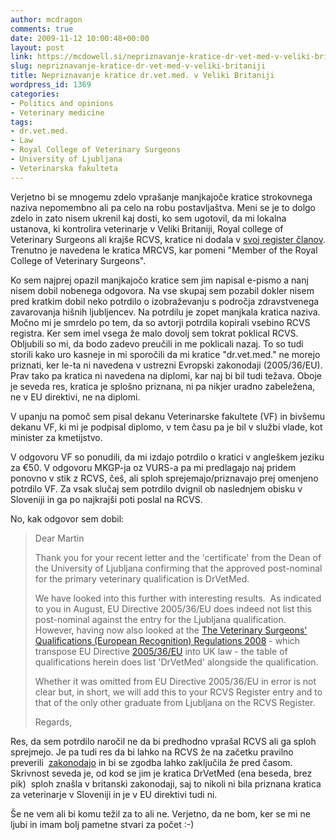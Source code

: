 ```yaml
---
author: mcdragon
comments: true
date: 2009-11-12 10:00:48+00:00
layout: post
link: https://mcdowell.si/nepriznavanje-kratice-dr-vet-med-v-veliki-britaniji-1369.html
slug: nepriznavanje-kratice-dr-vet-med-v-veliki-britaniji
title: Nepriznavanje kratice dr.vet.med. v Veliki Britaniji
wordpress_id: 1369
categories:
- Politics and opinions
- Veterinary medicine
tags:
- dr.vet.med.
- Law
- Royal College of Veterinary Surgeons
- University of Ljubljana
- Veterinarska fakulteta
---
```


Verjetno bi se mnogemu zdelo vprašanje manjkajoče kratice strokovnega naziva nepomembno ali pa celo na robu postavljaštva. Meni se je to dolgo zdelo in zato nisem ukrenil kaj dosti, ko sem ugotovil, da mi lokalna ustanova, ki kontrolira veterinarje v Veliki Britaniji, Royal college of Veterinary Surgeons ali krajše RCVS, kratice ni dodala v [svoj register članov](https://findavet.rcvs.org.uk/find-a-vet-surgeon/martin-mcdowell-6441157/). Trenutno je navedena le kratica MRCVS, kar pomeni "Member of the Royal College of Veterinary Surgeons".

Ko sem najprej opazil manjkajočo kratice sem jim napisal e-pismo a nanj nisem dobil nobenega odgovora. Na vse skupaj sem pozabil dokler nisem pred kratkim dobil neko potrdilo o izobraževanju s področja zdravstvenega zavarovanja hišnih ljubljencev. Na potrdilu je zopet manjkala kratica naziva. Močno mi je smrdelo po tem, da so avtorji potrdila kopirali vsebino RCVS registra. Ker sem imel vsega že malo dovolj sem tokrat poklical RCVS. Obljubili so mi, da bodo zadevo preučili in me poklicali nazaj. To so tudi storili kako uro kasneje in mi sporočili da mi kratice "dr.vet.med." ne morejo priznati, ker le-ta ni navedena v ustrezni Evropski zakonodaji (2005/36/EU). Prav tako pa kratica ni navedena na diplomi, kar naj bi bil tudi težava. Oboje je seveda res, kratica je splošno priznana, ni pa nikjer uradno zabeležena, ne v EU direktivi, ne na diplomi.

V upanju na pomoč sem pisal dekanu Veterinarske fakultete (VF) in bivšemu dekanu VF, ki mi je podpisal diplomo, v tem času pa je bil v službi vlade, kot minister za kmetijstvo.

V odgovoru VF so ponudili, da mi izdajo potrdilo o kratici v angleškem jeziku za €50. V odgovoru MKGP-ja oz VURS-a pa mi predlagajo naj pridem ponovno v stik z RCVS, češ, ali sploh sprejemajo/priznavajo prej omenjeno potrdilo VF. Za vsak slučaj sem potrdilo dvignil ob naslednjem obisku v Sloveniji in ga po najkrajši poti poslal na RCVS.

No, kak odgovor sem dobil:


> Dear Martin
> 
> Thank you for your recent letter and the 'certificate' from the Dean of the University of Ljubljana confirming that the approved post-nominal for the primary veterinary qualification is DrVetMed.
> 
> We have looked into this further with interesting results.  As indicated to you in August, EU Directive 2005/36/EU does indeed not list this post-nominal against the entry for the Ljubljana qualification. However, having now also looked at the [The Veterinary Surgeons' Qualifications (European Recognition) Regulations 2008](https://www.opsi.gov.uk/si/si2008/uksi_20081824_en_1) - which transpose EU Directive [2005/36/EU](https://eur-lex.europa.eu/Notice.do?val=412521%3Acs&lang=sl&list=487955%3Acs%2C467972%3Acs%2C457343%3Acs%2C456959%3Acs%2C412521%3Acs%2C393697%3Acs%2C393370%3Acs%2C&pos=5&page=1&nbl=7&pgs=10&hwords=) into UK law - the table of qualifications herein does list 'DrVetMed' alongside the qualification.
> 
> Whether it was omitted from EU Directive 2005/36/EU in error is not clear but, in short, we will add this to your RCVS Register entry and to that of the only other graduate from Ljubljana on the RCVS Register.
> 
> Regards,


Res, da sem potrdilo naročil ne da bi predhodno vprašal RCVS ali ga sploh sprejmejo. Je pa tudi res da bi lahko na RCVS že na začetku pravilno preverili  [zakonodajo](https://www.opsi.gov.uk/si/si2008/uksi_20081824_en_1) in bi se zgodba lahko zaključila že pred časom. Skrivnost seveda je, od kod se jim je kratica DrVetMed (ena beseda, brez pik)  sploh znašla v britanski zakonodaji, saj to nikoli ni bila priznana kratica za veterinarje v Sloveniji in je v EU direktivi tudi ni.

Še ne vem ali bi komu težil za to ali ne. Verjetno, da ne bom, ker se mi ne ljubi in imam bolj pametne stvari za počet :-)
